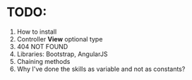 # TODO:
1. How to install
2. Controller **View** optional type 
3. 404 NOT FOUND
4. Libraries: Bootstrap, AngularJS
5. Chaining methods
6. Why I've done the skills as variable and not as constants?